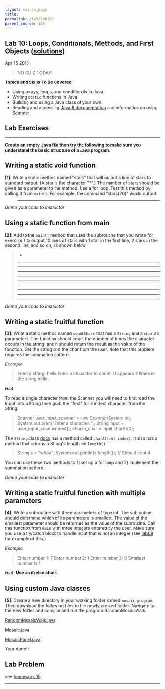 ```yaml
---
layout: course_page
title: 
permalink: /145/lab10/
parent_course: 145
---
```


Lab 10: Loops, Conditionals, Methods, and First Objects ([solutions](/145/lab10-sols/))
---

Apr 15 2016 

>	NO QUIZ TODAY!

**Topics and Skills To Be Covered**

* Using arrays, loops, and conditionals in Java
* Writing ```static``` functions in Java
* Building and using a Java class of your own.
* Reading and accessing [Java 8 documentation](http://docs.oracle.com/javase/8/docs/api/) and information on using [Scanner](http://docs.oracle.com/javase/8/docs/api/java/util/Scanner.html)


Lab Exercises
---

---

**Create an empty .java file then try the following to make sure you understand the basic structure of a Java program.**

Writing a static void function
----

**[1]**: Write a static method named "stars" that will output a line of stars to standard output. (A star is the character "*".) The number of stars should be given as a parameter to the method. Use a for loop. Test this method by calling it from ```main()```. For example, the command "stars(20)" would output:

>	********************

*Demo your code to instructor*

Using a static function from main
----
	
**[2]**: Add to the ```main()``` method that uses the subroutine that you wrote for exercise 1 to output 10 lines of stars with 1 star in the first line, 2 stars in the second line, and so on, as shown below.

>	*
>	***
>	****
>	*****
>	******
>	*******
>	********
>	*********
>	**********
>	***********

*Demo your code to instructor*


Writing a static fruitful function
----

**[3]**: Write a static method named ```countChars``` that has a ```String``` and a ```char``` as parameters. The function should count the number of times the character occurs in the string, and it should return the result as the value of the function. Get the string and the char from the user. Note that this problem requires the summation pattern.

*Example*

>	Enter a string: hello
>	Enter a character to count: l
>	l appears 2 times in the string hello.

*Hint*

To read a single character from the Scanner you will need to first read the input into a String then grab the "first" (or ```0``` index) character from the String:

>	Scanner user_input_scanner = new Scanner(System.in);
>	System.out.print("Enter a character:");
>	String input = user_input_scanner.next();
>	char in_char = input.charAt(0);

The ```String``` class [docs](https://docs.oracle.com/javase/8/docs/api/index.html?java/lang/String.html) has a method called ```charAt(int index)```. It also has a method that returns a String's length ==> ```length()```

>	String s = "whoa";
>	System.out.println(s.length()); // Should print 4

You can use these two methods to 1) set up a for loop and 2) implement the summation pattern.

*Demo your code to instructor*


Writing a static fruitful function with multiple parameters
----

**[4]**: Write a subroutine with three parameters of type int. The subroutine should determine which of its parameters is smallest. The value of the smallest parameter should be returned as the value of the subroutine. Call this function from ```main``` with three integers entered by the user. Make sure you use a try/catch block to handle input that is not an integer (see [lab09](/145/lab09/) for example of this.)

*Example*

>	Enter number 1: 7
>	Enter number 2: 1
>	Enter number 3:	9
>	Smallest number is 1

*Hint*: **Use an if/else chain**


Using custom Java classes
----

**[5]**: Create a new directory in your working folder named ```mosaic-program```. Then download the following files to the newly created folder. Navigate to the new folder and compile and run the program RandomMosaicWalk.

[RandomMosaicWalk.java](http://math.hws.edu/javanotes/source/chapter4/RandomMosaicWalk.java)

[Mosaic.java](http://math.hws.edu/javanotes/source/chapter4/Mosaic.java)

[MosaicPanel.java](http://math.hws.edu/javanotes/source/chapter4/MosaicPanel.java)

Your done!!!

Lab Problem 
---

see [homework 15](/145/hw15/)


---
